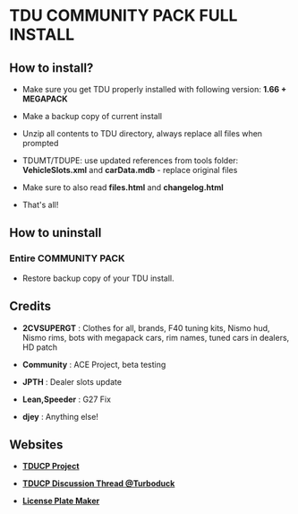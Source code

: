 # TDU COMMUNITY PACK FULL INSTALL

## How to install?

- Make sure you get TDU properly installed with following version: **1.66 + MEGAPACK**

- Make a backup copy of current install

- Unzip all contents to TDU directory, always replace all files when prompted

- TDUMT/TDUPE: use updated references from tools folder: **VehicleSlots.xml** and **carData.mdb** - replace original files

- Make sure to also read **files.html** and **changelog.html**

- That's all!


## How to uninstall

### Entire COMMUNITY PACK

- Restore backup copy of your TDU install.


## Credits

- **2CVSUPERGT** : Clothes for all, brands, F40 tuning kits, Nismo hud, Nismo rims, bots with megapack cars, rim names, tuned cars in dealers, HD patch

- **Community** : ACE Project, beta testing

- **JPTH** : Dealer slots update

- **Lean,Speeder** : G27 Fix

- **djey** : Anything else!


## Websites

- **[TDUCP Project](https://github.com/djey47/tdu-cp)**

- **[TDUCP Discussion Thread @Turboduck](http://forum.turboduck.net/threads/33006-beta-6-djey-tdu-community-patch-200a)**

- **[License Plate Maker](http://acme.com/licensemaker/licensemaker.cgi?state=Hawaii&text=2.00A&plate=1991&r=1461579615)**